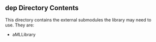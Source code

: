 ## dep Directory Contents
This directory contains the external submodules the library may need to use. They are:
- aMLLibrary